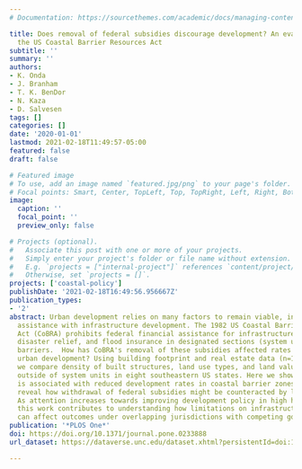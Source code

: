 ```yaml
---
# Documentation: https://sourcethemes.com/academic/docs/managing-content/

title: Does removal of federal subsidies discourage development? An evaluation of
  the US Coastal Barrier Resources Act
subtitle: ''
summary: ''
authors:
- K. Onda
- J. Branham
- T. K. BenDor
- N. Kaza
- D. Salvesen
tags: []
categories: []
date: '2020-01-01'
lastmod: 2021-02-18T11:49:57-05:00
featured: false
draft: false

# Featured image
# To use, add an image named `featured.jpg/png` to your page's folder.
# Focal points: Smart, Center, TopLeft, Top, TopRight, Left, Right, BottomLeft, Bottom, BottomRight.
image:
  caption: ''
  focal_point: ''
  preview_only: false

# Projects (optional).
#   Associate this post with one or more of your projects.
#   Simply enter your project's folder or file name without extension.
#   E.g. `projects = ["internal-project"]` references `content/project/deep-learning/index.md`.
#   Otherwise, set `projects = []`.
projects: ['coastal-policy']
publishDate: '2021-02-18T16:49:56.956667Z'
publication_types:
- '2'
abstract: Urban development relies on many factors to remain viable, including federal
  assistance with infrastructure development. The 1982 US Coastal Barrier Resources
  Act (CoBRA) prohibits federal financial assistance for infrastructure, post-storm
  disaster relief, and flood insurance in designated sections (system units) of coastal
  barriers.  How has CoBRA's removal of these subsidies affected rates and types of
  urban development? Using building footprint and real estate data (n=1,385,552 parcels),
  we compare density of built structures, land use types, and land values within and
  outside of system units in eight southeastern US states. Here we show that CoBRA
  is associated with reduced development rates in coastal barrier zones, but also
  reveal how withdrawal of federal subsidies might be counteracted by local responses.
  As attention increases towards improving development policy in high hazard areas,
  this work contributes to understanding how limitations on infrastructure subsidies
  can affect outcomes under overlapping jurisdictions with competing goals.
publication: '*PLOS One*'
doi: https://doi.org/10.1371/journal.pone.0233888
url_dataset: https://dataverse.unc.edu/dataset.xhtml?persistentId=doi:10.15139/S3/9KGNJY 

---
```

